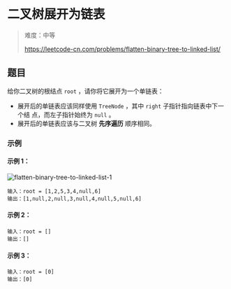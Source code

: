 # 二叉树展开为链表

> 难度：中等
>
> https://leetcode-cn.com/problems/flatten-binary-tree-to-linked-list/

## 题目

给你二叉树的根结点 `root` ，请你将它展开为一个单链表：

- 展开后的单链表应该同样使用 `TreeNode` ，其中 `right` 子指针指向链表中下一个结
  点，而左子指针始终为 `null` 。
- 展开后的单链表应该与二叉树 **先序遍历** 顺序相同。

### 示例

#### 示例 1：

![flatten-binary-tree-to-linked-list-1](https://user-images.githubusercontent.com/54696834/159101958-1491f8f3-8a67-476b-88ae-168f814f590e.jpg)

```
输入：root = [1,2,5,3,4,null,6]
输出：[1,null,2,null,3,null,4,null,5,null,6]
```

#### 示例 2：

```
输入：root = []
输出：[]
```

#### 示例 3：

```
输入：root = [0]
输出：[0]
```
